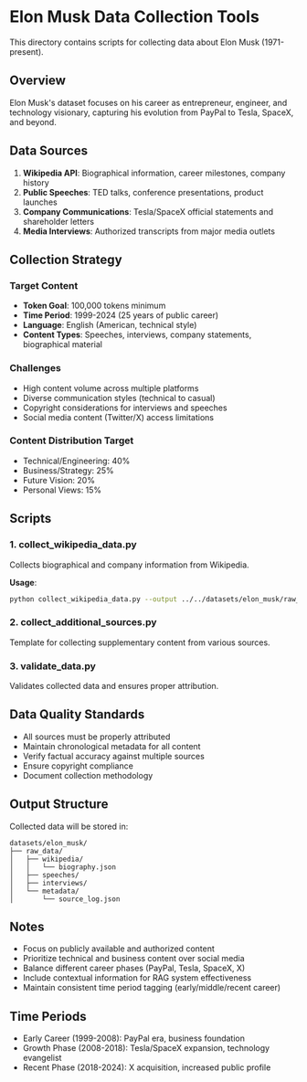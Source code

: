 # Elon Musk Data Collection Tools

This directory contains scripts for collecting data about Elon Musk (1971-present).

## Overview

Elon Musk's dataset focuses on his career as entrepreneur, engineer, and technology visionary, capturing his evolution from PayPal to Tesla, SpaceX, and beyond.

## Data Sources

1. **Wikipedia API**: Biographical information, career milestones, company history
2. **Public Speeches**: TED talks, conference presentations, product launches
3. **Company Communications**: Tesla/SpaceX official statements and shareholder letters
4. **Media Interviews**: Authorized transcripts from major media outlets

## Collection Strategy

### Target Content
- **Token Goal**: 100,000 tokens minimum
- **Time Period**: 1999-2024 (25 years of public career)
- **Language**: English (American, technical style)
- **Content Types**: Speeches, interviews, company statements, biographical material

### Challenges
- High content volume across multiple platforms
- Diverse communication styles (technical to casual)
- Copyright considerations for interviews and speeches
- Social media content (Twitter/X) access limitations

### Content Distribution Target
- Technical/Engineering: 40%
- Business/Strategy: 25%
- Future Vision: 20%
- Personal Views: 15%

## Scripts

### 1. collect_wikipedia_data.py
Collects biographical and company information from Wikipedia.

**Usage**:
```bash
python collect_wikipedia_data.py --output ../../datasets/elon_musk/raw_data/
```

### 2. collect_additional_sources.py
Template for collecting supplementary content from various sources.

### 3. validate_data.py
Validates collected data and ensures proper attribution.

## Data Quality Standards

- All sources must be properly attributed
- Maintain chronological metadata for all content
- Verify factual accuracy against multiple sources
- Ensure copyright compliance
- Document collection methodology

## Output Structure

Collected data will be stored in:
```
datasets/elon_musk/
├── raw_data/
│   ├── wikipedia/
│   │   └── biography.json
│   ├── speeches/
│   ├── interviews/
│   └── metadata/
│       └── source_log.json
```

## Notes

- Focus on publicly available and authorized content
- Prioritize technical and business content over social media
- Balance different career phases (PayPal, Tesla, SpaceX, X)
- Include contextual information for RAG system effectiveness
- Maintain consistent time period tagging (early/middle/recent career)

## Time Periods

- Early Career (1999-2008): PayPal era, business foundation
- Growth Phase (2008-2018): Tesla/SpaceX expansion, technology evangelist
- Recent Phase (2018-2024): X acquisition, increased public profile
